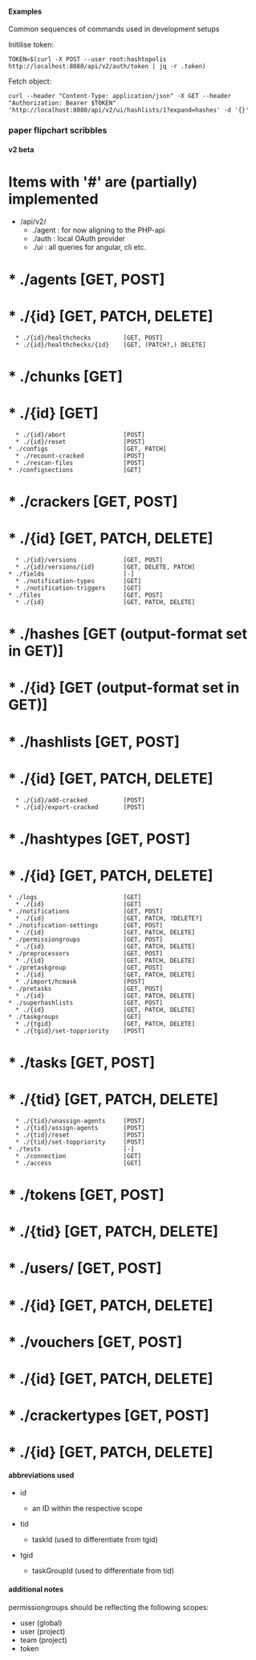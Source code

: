 #### Examples
Common sequences of commands used in development setups

Initilise token:
```
TOKEN=$(curl -X POST --user root:hashtopolis http://localhost:8080/api/v2/auth/token | jq -r .token)
```


Fetch object:
```
curl --header "Content-Type: application/json" -X GET --header "Authorization: Bearer $TOKEN" 'http://localhost:8080/api/v2/ui/hashlists/1?expand=hashes' -d '{}'
```


### paper flipchart scribbles

#### v2 beta

# Items with '#' are (partially) implemented

* /api/v2/
  * ./agent   : for now aligning to the PHP-api
  * ./auth    : local OAuth provider
  * ./ui      : all queries for angular, cli etc.
#    * ./agents                      [GET, POST]
#      * ./{id}                      [GET, PATCH, DELETE]
      * ./{id}/healthchecks         [GET, POST]
      * ./{id}/healthchecks/{id}    [GET, (PATCH?,) DELETE]
#    * ./chunks                      [GET]
#      * ./{id}                      [GET]
      * ./{id}/abort                [POST]
      * ./{id}/reset                [POST]
    * ./configs                     [GET, PATCH]
      * ./recount-cracked           [POST]
      * ./rescan-files              [POST]
    * ./configsections              [GET]
#    * ./crackers                    [GET, POST]
#      * ./{id}                      [GET, PATCH, DELETE]
      * ./{id}/versions             [GET, POST]
      * ./{id}/versions/{id}        [GET, DELETE, PATCH]
    * ./fields                      [-]
      * ./notification-types        [GET]
      * ./notification-triggers     [GET]
    * ./files                       [GET, POST]
      * ./{id}                      [GET, PATCH, DELETE]
#    * ./hashes                      [GET (output-format set in GET)]
#      * ./{id}                      [GET (output-format set in GET)]
#    * ./hashlists                   [GET, POST]
#      * ./{id}                      [GET, PATCH, DELETE]
      * ./{id}/add-cracked          [POST]
      * ./{id}/export-cracked       [POST]
#    * ./hashtypes                   [GET, POST]
#      * ./{id}                      [GET, PATCH, DELETE]
    * ./logs                        [GET]
      * ./{id}                      [GET]
    * ./notifications               [GET, POST]
      * ./{id}                      [GET, PATCH, ?DELETE?]
    * ./notification-settings       [GET, POST]
      * ./{id}                      [GET, PATCH, DELETE]
    * ./permissiongroups            [GET, POST]
      * ./{id}                      [GET, PATCH, DELETE]
    * ./preprocessors               [GET, POST]
      * ./{id}                      [GET, PATCH, DELETE]
    * ./pretaskgroup                [GET, POST]
      * ./{id}                      [GET, PATCH, DELETE]
      * ./import/hcmask             [POST]
    * ./pretasks                    [GET, POST]
      * ./{id}                      [GET, PATCH, DELETE]
    * ./superhashlists              [GET, POST]
      * ./{id}                      [GET, PATCH, DELETE]
    * ./taskgroups                  [GET]
      * ./{tgid}                    [GET, PATCH, DELETE]
      * ./{tgid}/set-toppriority    [POST]
#    * ./tasks                       [GET, POST]
#      * ./{tid}                     [GET, PATCH, DELETE]
      * ./{tid}/unassign-agents     [POST]
      * ./{tid}/assign-agents       [POST]
      * ./{tid}/reset               [POST]
      * ./{tid}/set-toppriority     [POST]
    * ./tests                       [-]
      * ./connection                [GET]
      * ./access                    [GET]
#    * ./tokens                      [GET, POST]
#      * ./{tid}                     [GET, PATCH, DELETE]
#    * ./users/                      [GET, POST]
#      * ./{id}                      [GET, PATCH, DELETE]
#    * ./vouchers                    [GET, POST]
#      * ./{id}                      [GET, PATCH, DELETE]


#    * ./crackertypes                [GET, POST]
#      * ./{id}                      [GET, PATCH, DELETE]


#### abbreviations used

* id
  * an ID within the respective scope

* tid
  * taskId (used to differentiate from tgid)

* tgid
  * taskGroupId (used to differentiate from tid)


#### additional notes

permissiongroups should be reflecting the following scopes:
  * user (global)
  * user (project)
  * team (project)
  * token


